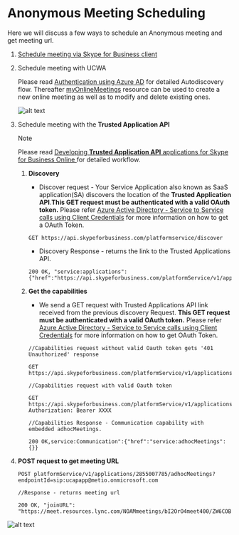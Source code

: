 # Anonymous Meeting Scheduling

Here we will discuss a few ways to schedule an Anonymous meeting and get meeting url.

1.  [Schedule meeting via Skype for Business client](https://msdn.microsoft.com/skype/appsdk/getmeetingurl)

2.  Schedule meeting with UCWA
     
    Please read [Authentication using Azure AD](https://msdn.microsoft.com/skype/ucwa/authenticationusingazuread) for detailed Autodiscovery flow. Thereafter [myOnlineMeetings](https://msdn.microsoft.com/skype/ucwa/myonlinemeetings_ref) resource can be used to create a new online meeting as well as to modify and delete existing ones. 

    ![alt text](./images/CallFlowsUcwaMeetingSchedule.png "image")

3.  Schedule meeting with the **Trusted Application API**
    
    > [!NOTE] 
    > Please read [Developing **Trusted Application API** applications for Skype for Business Online
](./DevelopingApplicationsforSFBOnline.md) for detailed workflow.

    1. **Discovery**
        - Discover request - Your Service Application also known as SaaS application(SA) discovers the location of the **Trusted Application API**.**This GET request must be authenticated with a valid OAuth token.**
         Please refer [Azure Active Directory - Service to Service calls using Client Credentials](./AADS2S.md) for more information on how to get a OAuth Token.
   
        ```
        GET https://api.skypeforbusiness.com/platformservice/discover
        ```
            
        - Discovery Response - returns the link to the Trusted Applications API.
        ```
        200 OK, "service:applications":{"href":"https://api.skypeforbusiness.com/platformService/v1/applications"}
        ```
    2. **Get the capabilities**
       
        - We send a GET request with Trusted Applications API link received from the previous discovery Request. **This GET request must be authenticated with a valid OAuth token.** Please refer [Azure Active Directory - Service to Service calls using Client Credentials](./AADS2S.md) for more information on how to get OAuth Token.
                
        ```
        //Capabilities request without valid Oauth token gets '401 Unauthorized' response

        GET https://api.skypeforbusiness.com/platformService/v1/applications

        //Capabilities request with valid Oauth token

        GET https://api.skypeforbusiness.com/platformService/v1/applications
        Authorization: Bearer XXXX

        //Capabilities Response - Communication capability with embedded adhocMeetings.

        200 OK,service:Communication":{"href":"service:adhocMeetings":{}}
        ```
   3. **POST request to get meeting URL** 

        ```
        POST platformService/v1/applications/2855007785/adhocMeetings?endpointId=sip:ucapapp@metio.onmicrosoft.com

        //Response - returns meeting url

        200 OK, "joinURL": "https://meet.resources.lync.com/NOAMmeetings/bI2OrO4meet400/ZW6COBMZ"
        ```

![alt text](./images/CallFlowsUcapMeetingSchedule.jpg "image")

